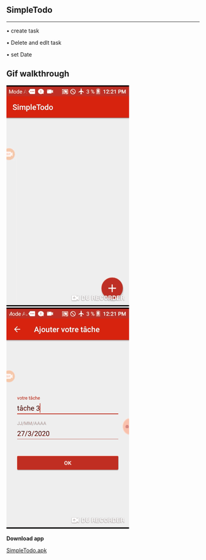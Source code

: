 ## SimpleTodo

---
• create task

• Delete and edlt task

• set Date

**Gif walkthrough**
---
<img src="walkthrough_1.gif"/>
<img src="walkthrough_2.gif"/>

**Download app**

<a href="app-release.apk">SimpleTodo.apk</a>

